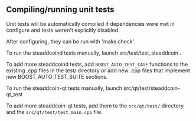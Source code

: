 Compiling/running unit tests
------------------------------------

Unit tests will be automatically compiled if dependencies were met in configure
and tests weren't explicitly disabled.

After configuring, they can be run with 'make check'.

To run the steaddcoind tests manually, launch src/test/test_steaddcoin .

To add more steaddcoind tests, add `BOOST_AUTO_TEST_CASE` functions to the existing
.cpp files in the test/ directory or add new .cpp files that
implement new BOOST_AUTO_TEST_SUITE sections.

To run the steaddcoin-qt tests manually, launch src/qt/test/steaddcoin-qt_test

To add more steaddcoin-qt tests, add them to the `src/qt/test/` directory and
the `src/qt/test/test_main.cpp` file.
